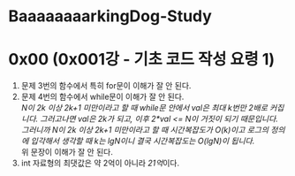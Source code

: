 # BaaaaaaaarkingDog-Study

# 0x00 (0x001강 - 기초 코드 작성 요령 1)

  1. 문제 3번의 함수에서 특히 for문이 이해가 잘 안 된다.<br>
  2. 문제 4번의 함수에서 while문이 이해가 잘 안 된다.<br>
   <em>N이 2k 이상 2k+1 미만이라고 할 때 while문 안에서 val은 최대 k번만 2배로 커집니다. 그러고나면 val은 2k가 되고, 이후 2*val <= N이 거짓이 되기 때문입니다. 그러니까 N이 2k 이상 2k+1 미만이라고 할 때 시간복잡도가 O(k)이고 로그의 정의에 입각해서 생각할 때 k는 lgN이니 결국 시간복잡도는 O(lgN)이 됩니다.</em> <br>위 문장이 이해가 잘 안 된다.<br>
  3. int 자료형의 최댓값은 약 2억이 아니라 <em>21억</em>이다.
